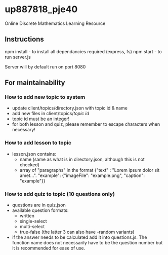 # up887818_pje40
 Online Discrete Mathematics Learning Resource
 
## Instructions
npm install - to install all dependancies required (express, fs)
npm start - to run server.js

Server will by default run on port 8080

## For maintainability

### How to add new topic to system
- update client/topics/directory.json with topic id & name
- add new files in client/topics/*topic id*
- topic id must be an integer!
- for both lesson and quiz, please remember to escape characters when necessary!

### How to add lesson to topic
- lesson.json contains:
  - name (same as what is in directory.json, although this is not checked)
  - array of "paragraphs" in the format
    {"text" : "Lorem ipsum dolor sit amet...".
    "example": {"imageFile": "example.png",
                "caption": "example"}}

### How to add quiz to topic (10 questions only)
- questions are in quiz.json
- available question formats:
  - written
  - single-select
  - multi-select
  - true-false
  (the latter 3 can also have -random variants)
- if the answer needs to be calculated add it into questions.js. The function name does not necessarily have to be the question number but it is recommended for ease of use.

